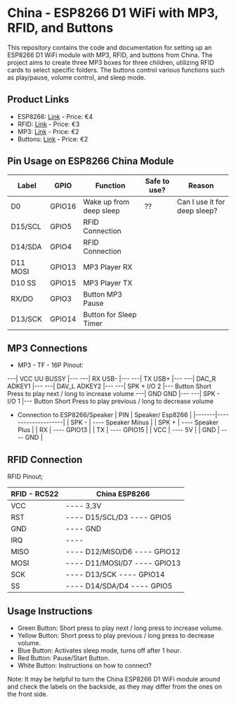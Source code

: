 # China - ESP8266 D1 WiFi with MP3, RFID, and Buttons

This repository contains the code and documentation for setting up an ESP8266 D1 WiFi module with MP3, RFID, and buttons from China. The project aims to create three MP3 boxes for three children, utilizing RFID cards to select specific folders. The buttons control various functions such as play/pause, volume control, and sleep mode.

## Product Links
- ESP8266: [Link](https://a.aliexpress.com/_EQYIfMJ) - Price: €4
- RFID: [Link](https://a.aliexpress.com/_EHvVy2J) - Price: €3
- MP3: [Link](https://a.aliexpress.com/_EytHyl9) - Price: €2
- Buttons: [Link](https://a.aliexpress.com/_ExdPywr) - Price: €2

## Pin Usage on ESP8266 China Module
| Label   | GPIO  | Function                 | Safe to use? | Reason                               |
|---------|-------|--------------------------|--------------|--------------------------------------|
| D0      | GPIO16| Wake up from deep sleep  | ??           | Can I use it for deep sleep?         |
| D15/SCL | GPIO5 | RFID Connection          |              |                                      |
| D14/SDA | GPIO4 | RFID Connection          |              |                                      |
| D11 MOSI| GPIO13| MP3 Player RX            |              |                                      |
| D10 SS  | GPIO15| MP3 Player TX            |              |                                      |
| RX/DO   | GPIO3 | Button MP3 Pause         |              |                                      |
| D13/SCK | GPIO14| Button for Sleep Timer    |              |                                      |

## MP3 Connections
- MP3 - TF - 16P Pinout:

---| VCC   UU  BUSSY |---
---| RX         USB- |---
---| TX         USB+ |---
---| DAC_R    ADKEY1 |---
---| DAV_L    ADKEY2 |---
---| SPK +     I/O 2 |---       Button Short Press to play next / long to increase volume
---| GND         GND |---
---| SPK -     I/O 1 |---       Button Short Press to play previous / long to decrease volume

- Connection to ESP8266/Speaker
| PIN   | Speaker/ Esp8266   |
|-------|--------------------|
| SPK - | ---- Speaker Minus |
| SPK + | ---- Speaker Plus  |
| RX    | ---- GPIO13        |
| TX    | ---- GPIO15        |
| VCC   | ---- 5V            |
| GND   | ---- GND           |

## RFID Connection
RFID Pinout;

| RFID - RC522 | China ESP8266                |
|--------------|------------------------------|
|         VCC  |  ---- 3,3V                   |
|         RST  |  ---- D15/SCL/D3  ---- GPIO5 |
|         GND  |  ---- GND                    |
|         IRQ  |  ----                        |
|         MISO |  ---- D12/MISO/D6 ---- GPIO12|
|         MOSI |  ---- D11/MOSI/D7 ---- GPIO13|
|         SCK  |  ---- D13/SCK     ---- GPIO14|
|         SS   |  ---- D14/SDA/D4  ---- GPIO5 |


## Usage Instructions
- Green Button: Short press to play next / long press to increase volume.
- Yellow Button: Short press to play previous / long press to decrease volume.
- Blue Button: Activates sleep mode, turns off after 1 hour.
- Red Button: Pause/Start Button.
- White Button: Instructions on how to connect?

Note: It may be helpful to turn the China ESP8266 D1 WiFi module around and check the labels on the backside, as they may differ from the ones on the front side.
